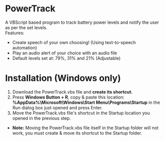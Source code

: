 # PowerTrack
A VBScript based program to track battery power levels and notify the user as per the set levels.\
Features:
- Create speech of your own choosing! (Using text-to-speech automation)
- Play an audio alert of your choice with an audio file
- Default levels set at: 79%, 31% and 21% (Adjustable)

# Installation (Windows only)
1. Download the PowerTrack.vbs file and **create its shortcut.**
2. Press **Windows Button + R**, copy & paste this location: **%AppData%\Microsoft\Windows\Start Menu\Programs\Startup** in the Run dialog box just opened and press Enter.
3. Move the PowerTrack.vbs file's shortcut in the Startup location you opened in the previous step.
- **Note:** Moving the PowerTrack.vbs file itself in the Startup folder will not work, you must create & move its shortcut to the Startup folder.
